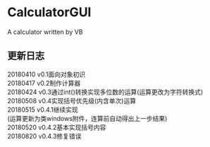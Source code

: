 # CalculatorGUI
A calculator written by VB  

## 更新日志
20180410 v0.1面向对象初识  
20180417 v0.2制作计算器  
20180424 v0.3通过int()转换实现多位数的运算(运算更改为字符转换式)  
20180508 v0.4实现括号优先级(内含单次)运算  
20180515 v0.4.1继续实现  
(运算更新为类windows附件，连算前自动得出上一步结果)  
20180520 v0.4.2基本实现括号内容  
20180820 v0.4.3修复错误  
